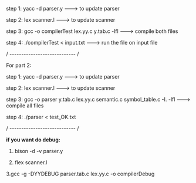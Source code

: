 step 1: 
yacc -d parser.y  --->  to update parser

step 2:
lex scanner.l ---> to update scanner

step 3:
gcc -o compilerTest lex.yy.c y.tab.c -lfl ---> compile both files

step 4:
./compilerTest < input.txt ---> run the file on input file


/ ---------------------------- /


For part 2:

step 1: 
yacc -d parser.y  --->  to update parser

step 2:
lex scanner.l ---> to update scanner

step 3:
gcc -o parser y.tab.c lex.yy.c semantic.c symbol_table.c -I. -lfl ---> compile all files

step 4:
./parser < test_OK.txt


/ ---------------------------- /

**if you want do debug:**
1. bison -d -v parser.y


2. flex scanner.l


3.gcc -g -DYYDEBUG parser.tab.c lex.yy.c -o compilerDebug

